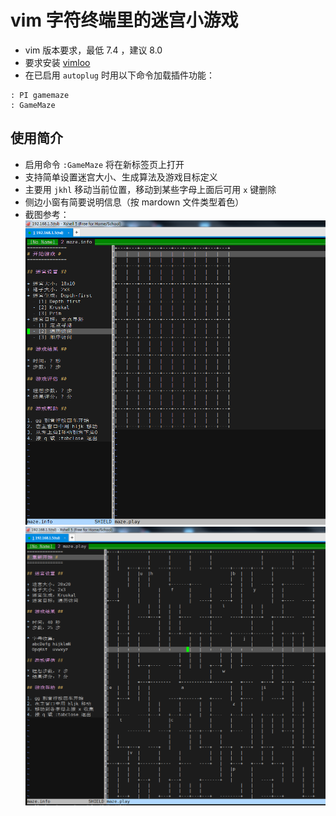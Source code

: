 # vim 字符终端里的迷宫小游戏

* vim 版本要求，最低 7.4 ，建议 8.0
* 要求安装 [vimloo](https://github.com/lymslive/vimloo)
* 在已启用 `autoplug` 时用以下命令加载插件功能：
```vim
: PI gamemaze
: GameMaze
```
## 使用简介

* 启用命令 `:GameMaze` 将在新标签页上打开
* 支持简单设置迷宫大小、生成算法及游戏目标定义
* 主要用 `jkhl` 移动当前位置，移动到某些字母上面后可用 `x` 键删除
* 侧边小窗有简要说明信息（按 mardown 文件类型着色）
* 截图参考：
![截图1](img/maze1.png)
![截图2](img/maze2.png)
